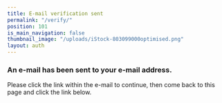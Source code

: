 ```yaml
---
title: E-mail verification sent
permalink: "/verify/"
position: 101
is_main_navigation: false
thumbnail_image: "/uploads/iStock-803099000optimised.png"
layout: auth
---
```


### An e-mail has been sent to your e-mail address. 
Please click the link within the e-mail to continue, then come back to this page and click the link below.
